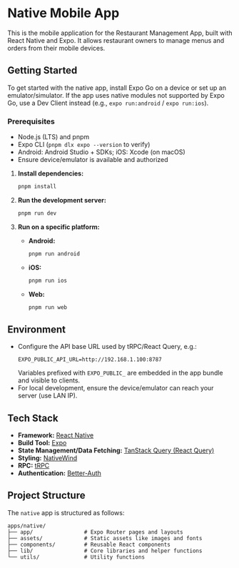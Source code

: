 # Native Mobile App

This is the mobile application for the Restaurant Management App, built with React Native and Expo. It allows restaurant owners to manage menus and orders from their mobile devices.

## Getting Started

To get started with the native app, install Expo Go on a device or set up an emulator/simulator.
If the app uses native modules not supported by Expo Go, use a Dev Client instead (e.g., `expo run:android` / `expo run:ios`).

### Prerequisites
- Node.js (LTS) and pnpm
- Expo CLI (`pnpm dlx expo --version` to verify)
- Android: Android Studio + SDKs; iOS: Xcode (on macOS)
- Ensure device/emulator is available and authorized

1.  **Install dependencies:**
    ```bash
    pnpm install
    ```

2.  **Run the development server:**
    ```bash
    pnpm run dev
    ```

3.  **Run on a specific platform:**
    -   **Android:**
        ```bash
        pnpm run android
        ```
    -   **iOS:**
        ```bash
        pnpm run ios
        ```
    -   **Web:**
        ```bash
        pnpm run web
        ```

## Environment
- Configure the API base URL used by tRPC/React Query, e.g.:
    ```
    EXPO_PUBLIC_API_URL=http://192.168.1.100:8787
    ```
    Variables prefixed with `EXPO_PUBLIC_` are embedded in the app bundle and visible to clients.
- For local development, ensure the device/emulator can reach your server (use LAN IP).

## Tech Stack

-   **Framework:** [React Native](https://reactnative.dev/docs/getting-started)
-   **Build Tool:** [Expo](https://docs.expo.dev/)
-   **State Management/Data Fetching:** [TanStack Query (React Query)](https://tanstack.com/query/latest/docs/react/overview)
-   **Styling:** [NativeWind](https://www.nativewind.dev/)
-   **RPC:** [tRPC](https://trpc.io/docs)
-   **Authentication:** [Better-Auth](https://better-auth.dev/)

## Project Structure

The `native` app is structured as follows:

```text
apps/native/
├── app/                # Expo Router pages and layouts
├── assets/             # Static assets like images and fonts
├── components/         # Reusable React components
├── lib/                # Core libraries and helper functions
└── utils/              # Utility functions
```
